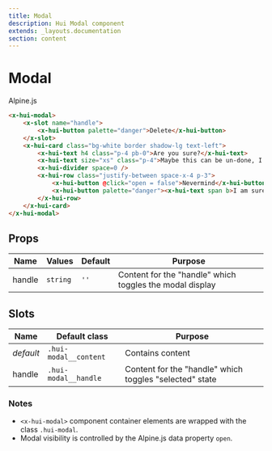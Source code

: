 ```yaml
---
title: Modal
description: Hui Modal component
extends: _layouts.documentation
section: content
---
```


# Modal
<span class="inline-block px-2 bg-gradient-to-br from-orange-500 to-pink-600 rounded-lg font-semibold">Alpine.js</span>


```html
<x-hui-modal>
    <x-slot name="handle">
        <x-hui-button palette="danger">Delete</x-hui-button>
    </x-slot>
    <x-hui-card class="bg-white border shadow-lg text-left">
        <x-hui-text h4 class="p-4 pb-0">Are you sure?</x-hui-text>
        <x-hui-text size="xs" class="p-4">Maybe this can be un-done, I don't know, I am just an example.</x-hui-text>
        <x-hui-divider space=0 />
        <x-hui-row class="justify-between space-x-4 p-3">
            <x-hui-button @click="open = false">Nevermind</x-hui-button>
            <x-hui-button palette="danger"><x-hui-text span b>I am sure</x-hui-text></x-hui-button>
        </x-hui-row>
    </x-hui-card>
</x-hui-modal>
```

## Props
| Name | Values | Default | Purpose |
|---|---|---|---|
| handle | `string` | `''` | Content for the "handle" which toggles the modal display |

## Slots
| Name | Default class | Purpose |
|---|---|---|
| _default_ | `.hui-modal__content` | Contains content |
| handle | `.hui-modal__handle` | Content for the "handle" which toggles "selected" state |

### Notes
* `<x-hui-modal>` component container elements are wrapped with the class `.hui-modal`.
* Modal visibility is controlled by the Alpine.js data property `open`.